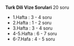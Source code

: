**Turk Dili Vize Sorulari**
20 soru
- 1.Hafta   : 3 - 4 soru
- 2.Hafta   : 1 - 2 soru
- 3.Hafta   : 3 - 4 soru
- 4-5.Hafta : 6 - 7 soru
- 6-7.Hafa  : 4 - 5 soru
